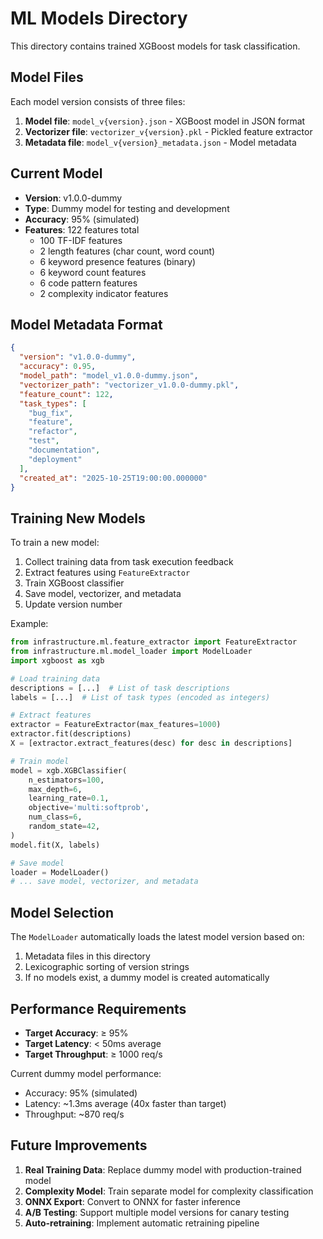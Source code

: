 # ML Models Directory

This directory contains trained XGBoost models for task classification.

## Model Files

Each model version consists of three files:

1. **Model file**: `model_v{version}.json` - XGBoost model in JSON format
2. **Vectorizer file**: `vectorizer_v{version}.pkl` - Pickled feature extractor
3. **Metadata file**: `model_v{version}_metadata.json` - Model metadata

## Current Model

- **Version**: v1.0.0-dummy
- **Type**: Dummy model for testing and development
- **Accuracy**: 95% (simulated)
- **Features**: 122 features total
  - 100 TF-IDF features
  - 2 length features (char count, word count)
  - 6 keyword presence features (binary)
  - 6 keyword count features
  - 6 code pattern features
  - 2 complexity indicator features

## Model Metadata Format

```json
{
  "version": "v1.0.0-dummy",
  "accuracy": 0.95,
  "model_path": "model_v1.0.0-dummy.json",
  "vectorizer_path": "vectorizer_v1.0.0-dummy.pkl",
  "feature_count": 122,
  "task_types": [
    "bug_fix",
    "feature",
    "refactor",
    "test",
    "documentation",
    "deployment"
  ],
  "created_at": "2025-10-25T19:00:00.000000"
}
```

## Training New Models

To train a new model:

1. Collect training data from task execution feedback
2. Extract features using `FeatureExtractor`
3. Train XGBoost classifier
4. Save model, vectorizer, and metadata
5. Update version number

Example:

```python
from infrastructure.ml.feature_extractor import FeatureExtractor
from infrastructure.ml.model_loader import ModelLoader
import xgboost as xgb

# Load training data
descriptions = [...]  # List of task descriptions
labels = [...]  # List of task types (encoded as integers)

# Extract features
extractor = FeatureExtractor(max_features=1000)
extractor.fit(descriptions)
X = [extractor.extract_features(desc) for desc in descriptions]

# Train model
model = xgb.XGBClassifier(
    n_estimators=100,
    max_depth=6,
    learning_rate=0.1,
    objective='multi:softprob',
    num_class=6,
    random_state=42,
)
model.fit(X, labels)

# Save model
loader = ModelLoader()
# ... save model, vectorizer, and metadata
```

## Model Selection

The `ModelLoader` automatically loads the latest model version based on:

1. Metadata files in this directory
2. Lexicographic sorting of version strings
3. If no models exist, a dummy model is created automatically

## Performance Requirements

- **Target Accuracy**: ≥ 95%
- **Target Latency**: < 50ms average
- **Target Throughput**: ≥ 1000 req/s

Current dummy model performance:
- Accuracy: 95% (simulated)
- Latency: ~1.3ms average (40x faster than target)
- Throughput: ~870 req/s

## Future Improvements

1. **Real Training Data**: Replace dummy model with production-trained model
2. **Complexity Model**: Train separate model for complexity classification
3. **ONNX Export**: Convert to ONNX for faster inference
4. **A/B Testing**: Support multiple model versions for canary testing
5. **Auto-retraining**: Implement automatic retraining pipeline
